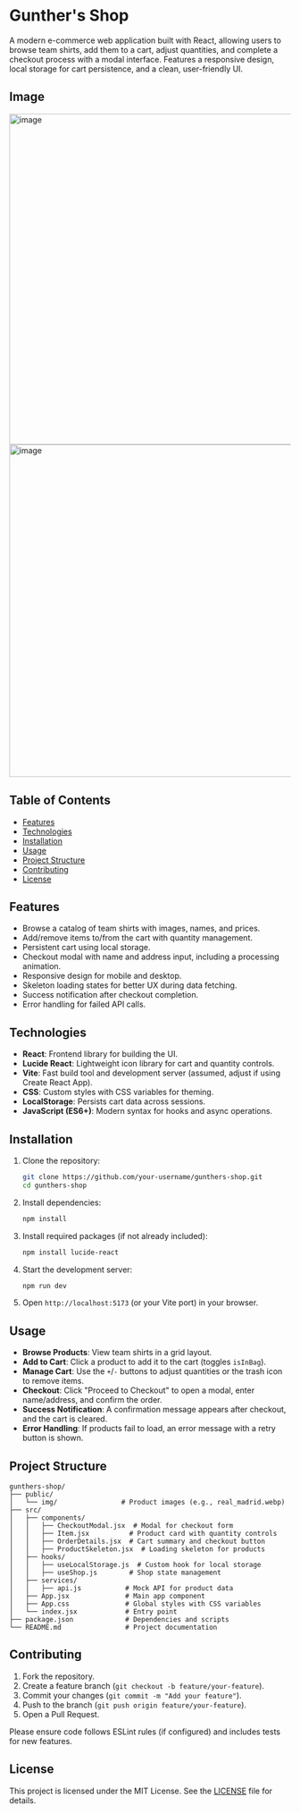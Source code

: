 # Gunther's Shop

A modern e-commerce web application built with React, allowing users to browse team shirts, add them to a cart, adjust quantities, and complete a checkout process with a modal interface. Features a responsive design, local storage for cart persistence, and a clean, user-friendly UI.
## Image 
<img width="583" height="592" alt="image" src="https://github.com/user-attachments/assets/ab47c5a8-2fed-4690-80cc-d8b6a344508c" />
<img width="583" height="595" alt="image" src="https://github.com/user-attachments/assets/46deca96-d39a-47a7-bc1e-2db953ed89dd" />


## Table of Contents
- [Features](#features)
- [Technologies](#technologies)
- [Installation](#installation)
- [Usage](#usage)
- [Project Structure](#project-structure)
- [Contributing](#contributing)
- [License](#license)

## Features
- Browse a catalog of team shirts with images, names, and prices.
- Add/remove items to/from the cart with quantity management.
- Persistent cart using local storage.
- Checkout modal with name and address input, including a processing animation.
- Responsive design for mobile and desktop.
- Skeleton loading states for better UX during data fetching.
- Success notification after checkout completion.
- Error handling for failed API calls.

## Technologies
- **React**: Frontend library for building the UI.
- **Lucide React**: Lightweight icon library for cart and quantity controls.
- **Vite**: Fast build tool and development server (assumed, adjust if using Create React App).
- **CSS**: Custom styles with CSS variables for theming.
- **LocalStorage**: Persists cart data across sessions.
- **JavaScript (ES6+)**: Modern syntax for hooks and async operations.

## Installation
1. Clone the repository:
   ```bash
   git clone https://github.com/your-username/gunthers-shop.git
   cd gunthers-shop
   ```

2. Install dependencies:
   ```bash
   npm install
   ```

3. Install required packages (if not already included):
   ```bash
   npm install lucide-react
   ```

4. Start the development server:
   ```bash
   npm run dev
   ```

5. Open `http://localhost:5173` (or your Vite port) in your browser.

## Usage
- **Browse Products**: View team shirts in a grid layout.
- **Add to Cart**: Click a product to add it to the cart (toggles `isInBag`).
- **Manage Cart**: Use the `+`/`-` buttons to adjust quantities or the trash icon to remove items.
- **Checkout**: Click "Proceed to Checkout" to open a modal, enter name/address, and confirm the order.
- **Success Notification**: A confirmation message appears after checkout, and the cart is cleared.
- **Error Handling**: If products fail to load, an error message with a retry button is shown.

## Project Structure
```
gunthers-shop/
├── public/
│   └── img/                # Product images (e.g., real_madrid.webp)
├── src/
│   ├── components/
│   │   ├── CheckoutModal.jsx  # Modal for checkout form
│   │   ├── Item.jsx          # Product card with quantity controls
│   │   ├── OrderDetails.jsx  # Cart summary and checkout button
│   │   ├── ProductSkeleton.jsx  # Loading skeleton for products
│   ├── hooks/
│   │   ├── useLocalStorage.js  # Custom hook for local storage
│   │   ├── useShop.js        # Shop state management
│   ├── services/
│   │   ├── api.js           # Mock API for product data
│   ├── App.jsx              # Main app component
│   ├── App.css              # Global styles with CSS variables
│   └── index.jsx            # Entry point
├── package.json             # Dependencies and scripts
└── README.md                # Project documentation
```

## Contributing
1. Fork the repository.
2. Create a feature branch (`git checkout -b feature/your-feature`).
3. Commit your changes (`git commit -m "Add your feature"`).
4. Push to the branch (`git push origin feature/your-feature`).
5. Open a Pull Request.

Please ensure code follows ESLint rules (if configured) and includes tests for new features.

## License
This project is licensed under the MIT License. See the [LICENSE](LICENSE) file for details.
